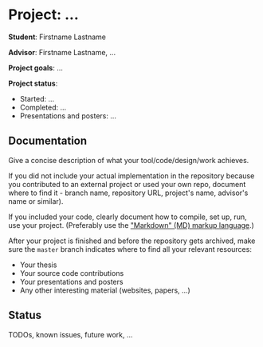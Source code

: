 # Project:           ...

**Student**:         Firstname Lastname

**Advisor**:         Firstname Lastname, ...

**Project goals**:   ...

**Project status**:  

* Started: ... 
* Completed: ...
* Presentations and posters: ...


## Documentation

Give a concise description of what your tool/code/design/work achieves.

If you did not include your actual implementation in the repository because you
contributed to an external project or used your own repo, document where to find it - branch name, repository URL, project's name, advisor's name or similar).

If you included your code, clearly document how to compile, set up, run, use your project.
(Preferably use the ["Markdown" (MD) markup language](https://help.github.com/articles/markdown-basics/).)

After your project is finished and before the repository gets archived, make sure the `master` branch indicates where to find all your relevant resources:

- Your thesis
- Your source code contributions
- Your presentations and posters
- Any other interesting material (websites, papers, ...)


## Status

TODOs, known issues, future work, ...
